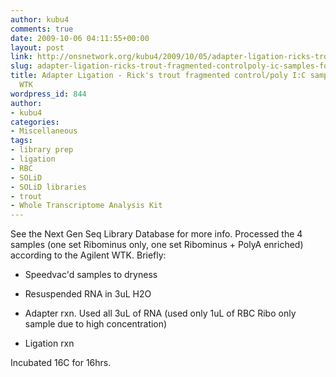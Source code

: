 ```yaml
---
author: kubu4
comments: true
date: 2009-10-06 04:11:55+00:00
layout: post
link: http://onsnetwork.org/kubu4/2009/10/05/adapter-ligation-ricks-trout-fragmented-controlpoly-ic-samples-for-solid-wtk/
slug: adapter-ligation-ricks-trout-fragmented-controlpoly-ic-samples-for-solid-wtk
title: Adapter Ligation - Rick's trout fragmented control/poly I:C samples for SOLiD
  WTK
wordpress_id: 844
author:
- kubu4
categories:
- Miscellaneous
tags:
- library prep
- ligation
- RBC
- SOLiD
- SOLiD libraries
- trout
- Whole Transcriptome Analysis Kit
---
```


See the Next Gen Seq Library Database for more info. Processed the 4 samples (one set Ribominus only, one set Ribominus + PolyA enriched) according to the Agilent WTK. Briefly:




    
  * Speedvac'd samples to dryness

    
  * Resuspended RNA in 3uL H2O

    
  * Adapter rxn. Used all 3uL of RNA (used only 1uL of RBC Ribo only sample due to high concentration)

    
  * Ligation rxn



Incubated 16C for 16hrs.
